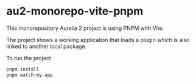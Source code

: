 # au2-monorepo-vite-pnpm

This monorepository Aurelia 2 project is using PNPM with Vite. 

The project shows a working application that loads a plugin which is also linked to another local package.  


To run the project
```bash
pnpm install
pnpm watch:my-app
```
